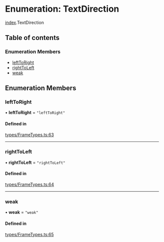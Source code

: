 # Enumeration: TextDirection

[index](../modules/index.md).TextDirection

## Table of contents

### Enumeration Members

- [leftToRight](index.TextDirection.md#lefttoright)
- [rightToLeft](index.TextDirection.md#righttoleft)
- [weak](index.TextDirection.md#weak)

## Enumeration Members

### leftToRight

• **leftToRight** = ``"leftToRight"``

#### Defined in

[types/FrameTypes.ts:63](https://github.com/chili-publish/editor-sdk/blob/6abb55e/types/FrameTypes.ts#L63)

___

### rightToLeft

• **rightToLeft** = ``"rightToLeft"``

#### Defined in

[types/FrameTypes.ts:64](https://github.com/chili-publish/editor-sdk/blob/6abb55e/types/FrameTypes.ts#L64)

___

### weak

• **weak** = ``"weak"``

#### Defined in

[types/FrameTypes.ts:65](https://github.com/chili-publish/editor-sdk/blob/6abb55e/types/FrameTypes.ts#L65)
